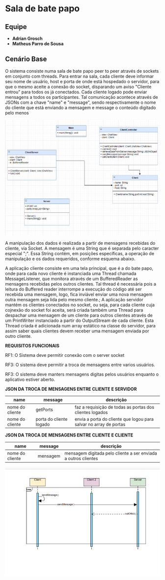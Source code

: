 # Sala de bate papo

## Equipe

- **Adrian Grosch**
- **Matheus Parro de Sousa**

## Cenário Base

O sistema consiste numa sala de bate papo peer to peer através de sockets em conjunto com threads. Para entrar na sala,
cada cliente deve informar seu nome de usuário, host e porta de onde está hospedado o servidor, para que o mesmo aceite
a conexão do socket, disparando um aviso "Cliente entrou" para todos os já conectados. Cada cliente logado pode enviar
mensagens a todos os participantes. Tal comunicação acontece através de JSONs com a chave "name" e "message", sendo
respectivamente o nome do cliente que está enviando a mensagem e message o conteúdo digitado pelo menos

![Diagrama em branco](DiagramaClasse.png)

A manipulação dos dados é realizada a partir de mensagens recebidas do cliente, via Socket. A mensagem é uma String que
é separada pelo caracter especial ";". Essa String contém, em posições específicas, a operação de manipulação e os dados
requeridos, conforme esquema abaixo.

A aplicação cliente consiste em uma tela principal, que é a do bate papo, onde para cada novo cliente é instanciada uma
Thread chamada MessageListener, que monitora através de um BufferedReader as mensagens recebidas pelos outros clientes.
Tal thread é necessária pois a leitura do Buffered reader interrompe a execução do código até ser recebida uma mensagem,
logo, fica inviável enviar uma nova mensagem outra mensagem seja lida pelo mesmo cliente.; A aplicação servidor mantém
os clientes conectados no socket, ou seja, para cada cliente cuja cojnexão do socket foi aceita, será criada também uma
Thread para despachar uma mensagem de um cliente para outros clientes através de um PrintWriter instanciado a partir do
OutputStream de cada cliente. Esta Thread criada é adicionada num array estático na classe do servidor, para assim saber
quais clientes devem receber uma mensagem enviada por outro cliente.

**REQUISITOS FUNCIONAIS**

RF1: O Sistema deve permitir conexão com o server socket

RF3: O sistema deve permitir a troca de mensagens entre varios usuários.

RF3: O sistema deve manters mensagens digitas pelos usuários enquanto o aplicativo estiver aberto.

**JSON DA TROCA DE MENSAGENS ENTRE CLIENTE E SERVIDOR**

| name  |  message  | descrição
| ------------------- | ------------------- | ------------------- |
|  nome do cliente |  getPorts | faz a requisição de todas as portas dos clientes logados|
|  nome do cliente |  porta do cliente logado | envia a porta do cliente que logou para salvar no array de portas |

**JSON DA TROCA DE MENSAGENS ENTRE CLIENTE E CLIENTE**

| name  |  message  | descrição
| ------------------- | ------------------- | ------------------- |
|  nome do cliente |  mensagem | mensagem digitada pelo cliente a ser enviada a outros clientes|


![Diagrama em branco](DIAGRAMA%20DE%20SEQUENCIA.png)
